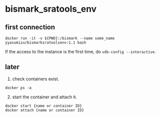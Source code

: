 # bismark_sratools_env

## first connection

```
docker run -it -v ${PWD}:/bismark --name some_name yyasumizu/bismarksratoolsenv:1.1 bash
```

If the access to the instance is the first time, do `vdb-config --interactive`.

## later

1. check containers exist.

```
docker ps -a
```

2. start the container and attach it.

```
docker start {name or container ID}
docker attach {name or container ID}
```